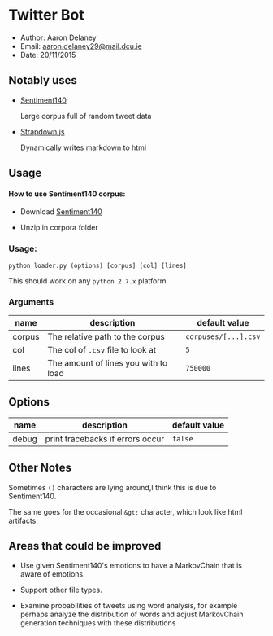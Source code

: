 # Twitter Bot

- Author: Aaron Delaney
- Email:  aaron.delaney29@mail.dcu.ie
- Date:   20/11/2015

## Notably uses

- [Sentiment140](http://help.sentiment140.com/for-students/)

  Large corpus full of random tweet data


- [Strapdown.js](http://strapdownjs.com/)

  Dynamically writes markdown to html

## Usage

#### How to use Sentiment140 corpus:

- Download
[Sentiment140](http://cs.stanford.edu/people/alecmgo/trainingandtestdata.zip)

- Unzip in corpora folder

### Usage:

    python loader.py (options) [corpus] [col] [lines]

This should work on any `python 2.7.x` platform.

### Arguments

| name   | description                            | default value             |
|--------|----------------------------------------|---------------------------|
| corpus | The relative path to the corpus        |`corpuses/[...].csv`       |
| col    | The col of `.csv` file to look at      |`5`                        |
| lines  | The amount of lines you with to load   |`750000`                   |

## Options

| name   | description                            | default value             |
|--------|----------------------------------------|---------------------------|
| debug  | print tracebacks if errors occur       | `false`                   |

## Other Notes

Sometimes `()` characters are lying around,I think this is due to Sentiment140.

The same goes for the occasional `&gt;` character, which look like
html artifacts.

## Areas that could be improved

- Use given Sentiment140's emotions to have a MarkovChain that is aware of
emotions.

- Support other file types.

- Examine probabilities of tweets using word analysis, for example perhaps
analyze the distribution of words and adjust MarkovChain generation techniques
with these distributions
